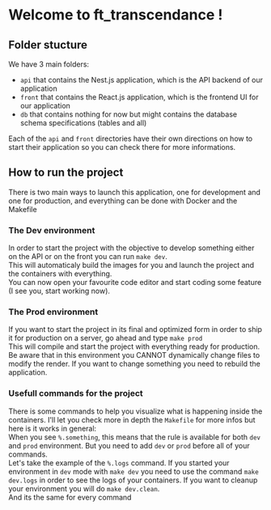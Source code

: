 # Welcome to ft_transcendance !

## Folder stucture

We have 3 main folders:

- `api` that contains the Nest.js application, which is the API backend of our application
- `front` that contains the React.js application, which is the frontend UI for our application
- `db` that contains nothing for now but might contains the database schema specifications (tables and all)

Each of the `api` and `front` directories have their own directions on how to start their application so you can check there for more informations.

## How to run the project

There is two main ways to launch this application, one for development and one for production, and everything can be done with Docker and the Makefile

### The Dev environment

In order to start the project with the objective to develop something either on the API or on the front you can run `make dev`.  
This will automaticaly build the images for you and launch the project and the containers with everything.  
You can now open your favourite code editor and start coding some feature (I see you, start working now).

### The Prod environment

If you want to start the project in its final and optimized form in order to ship it for production on a server, go ahead and type `make prod`  
This will compile and start the project with everything ready for production.  
Be aware that in this environment you CANNOT dynamically change files to modify the render. If you want to change something you need to rebuild the application.

### Usefull commands for the project

There is some commands to help you visualize what is happening inside the containers. I'll let you check more in depth the `Makefile` for more infos but here is it works in general:  
When you see `%.something`, this means that the rule is available for both `dev` and `prod` environment. But you need to add `dev` or `prod` before all of your commands.  
Let's take the example of the `%.logs` command. If you started your environment in `dev` mode with `make dev` you need to use the command `make dev.logs` in order to see the logs of your containers. If you want to cleanup your environment you will do `make dev.clean`.  
And its the same for every command
